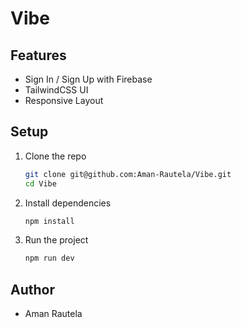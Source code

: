 # Vibe

## Features
- Sign In / Sign Up with Firebase
- TailwindCSS UI
- Responsive Layout

## Setup
1. Clone the repo  
   ```bash
   git clone git@github.com:Aman-Rautela/Vibe.git
   cd Vibe
   ```
2. Install dependencies  
   ```bash
   npm install
   ```
3. Run the project  
   ```bash
   npm run dev
   ```

## Author
- Aman Rautela

